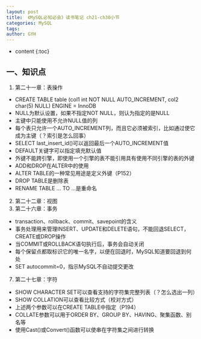 ```yaml
---
layout: post
title:  《MySQL必知必会》读书笔记 ch21-ch30小节
categories: MySQL
tags: 
author: GYH
---
```


* content
{:toc}

## 一、知识点

1. 第二十一章：表操作
- CREATE TABLE table (col1 int NOT NULL AUTO_INCREMENT, col2 char(5) NULL) ENGINE = InnoDB
- NULL为默认设置，如果不指定NOT NULL，则认为指定的是NULL
- 主键中只能使用不允许NULL值的列
- 每个表只允许一个AUTO_INCREMENT列，而且它必须被索引，比如通过使它成为主键（？索引是怎么回事）
- SELECT last_insert_id()可以返回最后一个AUTO_INCREMENT值
- DEFAULT关键字可以指定填充默认值
- 外键不能跨引擎，即使用一个引擎的表不能引用具有使用不同引擎的表的外键
- ADD和DROP在ALTER中的使用
- ALTER TABLE的一种常见用途是定义外键（P152）
- DROP TABLE是删除表
- RENAME TABLE ... TO ...是重命名
2. 第二十二章：视图
6. 第二十六章：事务
- transaction、rollback、commit、savepoint的含义
- 事务处理用来管理INSERT、UPDATE和DELETE语句，不能回退SELECT，CREATE或DROP操作
- 当COMMIT或ROLLBACK语句执行后，事务会自动关闭
- 每个保留点都取标识它的唯一名字，以便在回退时，MySQL知道要回退到何处
- SET autocommit=0，指示MySQL不自动提交更改
7. 第二十七章：字符
- SHOW CHARACTER SET可以查看支持的字符集完整列表（？怎么选出一列）
- SHOW COLLATION可以查看比较方式（校对方式）
- 上述两个参数可以在CREATE TABLE中指定（P194）
- COLLATE参数可以用于ORDER BY、GROUP BY、HAVING、聚集函数、别名等
- 使用Cast()或Convert()函数可以使串在字符集之间进行转换